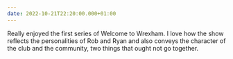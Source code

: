 ```yaml
---
date: 2022-10-21T22:20:00.000+01:00
---
```

Really enjoyed the first series of Welcome to Wrexham. I love how the show reflects the personalities of Rob and Ryan and also conveys the character of the club and the community, two things that ought not go together.

